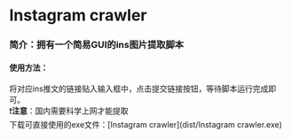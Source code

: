 # Instagram crawler  
### 简介：拥有一个简易GUI的ins图片提取脚本  
#### 使用方法：
将对应ins推文的链接贴入输入框中，点击提交链接按钮，等待脚本运行完成即可。  
❗**注意**：国内需要科学上网才能提取  
下载可直接使用的exe文件：[Instagram crawler](dist/Instagram crawler.exe)